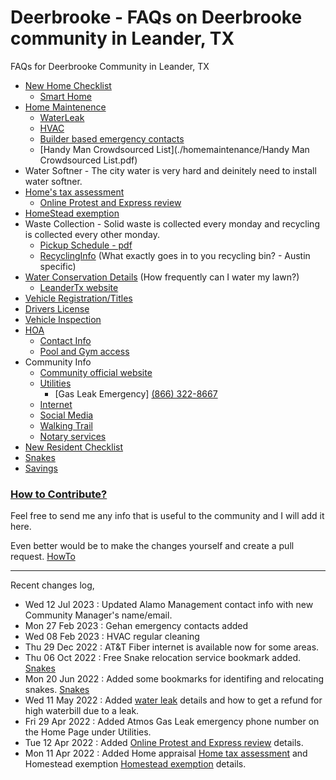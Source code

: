 # Deerbrooke - FAQs on Deerbrooke community in Leander, TX
FAQs for Deerbrooke Community in Leander, TX
   * [New Home Checklist](./newhomechecklist.md)
      * [Smart Home](./smarthome.md)
   * [Home Maintenence](./homemaintenance)
      * [WaterLeak](./homemaintenance/waterleak.md)
      * [HVAC](./homemaintenance/hvac.md)
      * [Builder based emergency contacts](./homemaintenance/builder-emergency-contacts.md)
      * [Handy Man Crowdsourced List](./homemaintenance/Handy Man Crowdsourced List.pdf)
   * Water Softner - The city water is very hard and deinitely need to install water softner.
   * [Home's tax assessment](./homeassessment.md)
      * [Online Protest and Express review](./protestonline.md)
   * [HomeStead exemption](./homesteadexemption.md)
   * Waste Collection - Solid waste is collected every monday and recycling is collected every other monday.
       * [Pickup Schedule - pdf](https://www.leandertx.gov/sites/default/files/fileattachments/utilities/page/459/acdi_collections_2022.pdf)
       * [RecyclingInfo](https://alittlemore.green/myths-rumors-confusion-recycling-in-austin/) (What exactly goes in to you recycling bin? - Austin specific)
   * [Water Conservation Details](./waterconservation.md) (How frequently can I water my lawn?)
       * [LeanderTx website](https://www.leandertx.gov/waterplan)
   * [Vehicle Registration/Titles](./countyoffice.md)
   * [Drivers License](./countyoffice.md)
   * [Vehicle Inspection](./vehicleinspections.md)
   * [HOA](https://www.alamomanagementgroup.com/)
      * [Contact Info](./hoa/contactinfo.md)
      * [Pool and Gym access](./hoa/amenityaccess.md)
   * Community Info
      * [Community official website](https://deerbrooketx.com/)
      * [Utilities](https://deerbrooketx.com/wp-content/uploads/2021/03/Deerbrooke-Resident-Information.pdf)
         * [Gas Leak Emergency] [(866) 322-8667](tel:+18663228667)
      * [Internet](./community/internet.md)
      * [Social Media](./community/socialmedia.md)
      * [Walking Trail](./walkingtrail.md)
      * [Notary services](./notary.md)
   * [New Resident Checklist](./newresidentchecklist.md)
   * [Snakes](./snakes.md)
   * [Savings](./savings.md)



### [How to Contribute?](./contributing.md)

Feel free to send me any info that is useful to the community and I will add it here.

Even better would be to make the changes yourself and create a pull request. [HowTo](https://www.dataschool.io/how-to-contribute-on-github/)

-----------

Recent changes log,

 * Wed 12 Jul 2023 : Updated Alamo Management contact info with new Community Manager's name/email.
 * Mon 27 Feb 2023 : Gehan emergency contacts added
 * Wed 08 Feb 2023 : HVAC regular cleaning
 * Thu 29 Dec 2022 : AT&T Fiber internet is available now for some areas.
 * Thu 06 Oct 2022 : Free Snake relocation service bookmark added. [Snakes](./snakes.md)
 * Mon 20 Jun 2022 : Added some bookmarks for identifing and relocating snakes. [Snakes](./snakes.md)
 * Wed 11 May 2022 : Added [water leak](./homemaintenance/waterleak.md) details and how to get a refund for high waterbill due to a leak.
 * Fri 29 Apr 2022 : Added Atmos Gas Leak emergency phone number on the Home Page under Utilities.
 * Tue 12 Apr 2022 : Added [Online Protest and Express review](./protestonline.md) details.
 * Mon 11 Apr 2022 : Added Home appraisal [Home tax assessment](./homeassessment.md) and Homestead exemption [Homestead exemption](./homesteadexemption.md) details.

